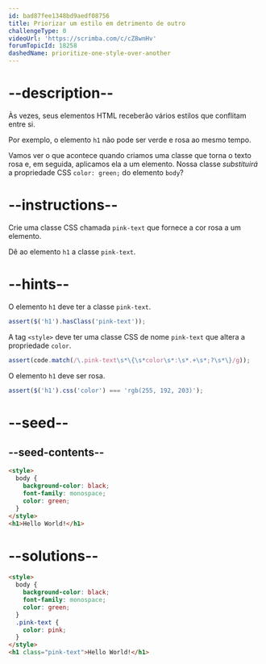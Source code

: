 ```yaml
---
id: bad87fee1348bd9aedf08756
title: Priorizar um estilo em detrimento de outro
challengeType: 0
videoUrl: 'https://scrimba.com/c/cZ8wnHv'
forumTopicId: 18258
dashedName: prioritize-one-style-over-another
---
```


# --description--

Às vezes, seus elementos HTML receberão vários estilos que conflitam entre si.

Por exemplo, o elemento `h1` não pode ser verde e rosa ao mesmo tempo.

Vamos ver o que acontece quando criamos uma classe que torna o texto rosa e, em seguida, aplicamos ela a um elemento. Nossa classe *substituirá* a propriedade CSS `color: green;` do elemento `body`?

# --instructions--

Crie uma classe CSS chamada `pink-text` que fornece a cor rosa a um elemento.

Dê ao elemento `h1` a classe `pink-text`.

# --hints--

O elemento `h1` deve ter a classe `pink-text`.

```js
assert($('h1').hasClass('pink-text'));
```

A tag `<style>` deve ter uma classe CSS de nome `pink-text` que altera a propriedade `color`.

```js
assert(code.match(/\.pink-text\s*\{\s*color\s*:\s*.+\s*;?\s*\}/g));
```

O elemento `h1` deve ser rosa.

```js
assert($('h1').css('color') === 'rgb(255, 192, 203)');
```

# --seed--

## --seed-contents--

```html
<style>
  body {
    background-color: black;
    font-family: monospace;
    color: green;
  }
</style>
<h1>Hello World!</h1>
```

# --solutions--

```html
<style>
  body {
    background-color: black;
    font-family: monospace;
    color: green;
  }
  .pink-text {
    color: pink;
  }
</style>
<h1 class="pink-text">Hello World!</h1>
```
